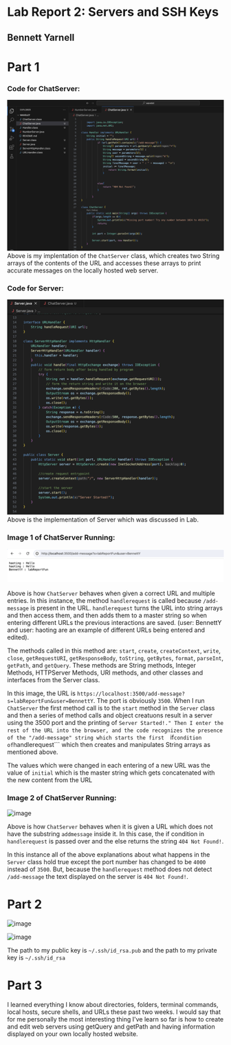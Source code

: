 # Lab Report 2: Servers and SSH Keys
## Bennett Yarnell 



# Part 1


### Code for ChatServer:
![image](codeitself.png)
Above is my implentation of the ```ChatServer``` class, which creates two String arrays of the contents of the URL and accesses these arrays to print accurate messages on the locally hosted web server.

### Code for Server:
![image](Server.png)
Above is the implementation of Server which was discussed in Lab.

### Image 1 of ChatServer Running:
![image](serverRunning.png)

Above is how ```ChatServer``` behaves when given a correct URL and multiple entries. In this instance, the method ```handlerequest``` is called because ```/add-message``` is present in the URL. ```handlerequest``` turns the URL into string arrays and then access them, and then adds them to a master string so when entering different URLs the previous interactions are saved. (user: BennettY and user: haoting are an example of different URLs being entered and edited). 

The methods called in this method are:
```start```,  ```create```, ```createContext```, ```write```, ```close```, ```getRequestURI```, ```getResponseBody```, ```toString```, ```getBytes```, ```format```, ```parseInt```, ```getPath```, and ```getQuery```.
These methods are String methods, Integer Methods, HTTPServer Methods, URI methods, and other classes and interfaces from the Server class. 

In this image, the URL is ```https://localhost:3500/add-message?s=labReportFun&user=BennettY```. The port is obviously ```3500```. When I run ```ChatServer``` the first method call is to the ```start``` method in the ```Server``` class and then a series of method calls and object creatuons result in a server using the 3500 port and the printing of ```Server Started!." Then I enter the rest of the URL into the browser, and the code recognizes the presence of the "/add-message" string which starts the first  ```if``` condition of ```handlerequest``` which then creates and manipulates String arrays as mentioned above. 

The values which were changed in each entering of a new URL was the value of ```initial``` which is the master string which gets concatenated with the new content from the URL



### Image 2 of ChatServer Running:
![image](failedURL.png)

Above is how ```ChatServer``` behaves when it is given a URL which does not have the substring ```addmessage``` inside it. In this case, the if condition in ```handlerequest``` is passed over and the else returns the string ```404 Not Found!```.

In this instance all of the above explanations about what happens in the ```Server``` class hold true except the port number has changed to be ```4000``` instead of ```3500```. But, because the ```handlerequest``` method does not detect ```/add-message``` the text displayed on the server is ```404 Not Found!```.

# Part 2

![image](newphoto.png)

![image](lastphoto.png)

The path to my public key is ```~/.ssh/id_rsa.pub``` and the path to my private key is ```~/.ssh/id_rsa```


# Part 3

I learned everything I know about directories, folders, terminal commands, local hosts, secure shells, and URLs these past two weeks. I would say that for me personally the most interesting thing I've learn so far is how to create and edit web servers using getQuery and getPath and having information displayed on your own locally hosted website. 







